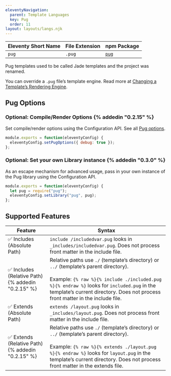 ```yaml
---
eleventyNavigation:
  parent: Template Languages
  key: Pug
  order: 11
layout: layouts/langs.njk
---
```

| Eleventy Short Name | File Extension | npm Package                           |
| ------------------- | -------------- | ------------------------------------- |
| `pug`               | `.pug`         | [`pug`](https://github.com/pugjs/pug) |

Pug templates used to be called Jade templates and the project was renamed.

You can override a `.pug` file’s template engine. Read more at [Changing a Template’s Rendering Engine](/docs/languages/).

## Pug Options

### Optional: Compile/Render Options {% addedin "0.2.15" %}

Set compile/render options using the Configuration API. See all [Pug options](https://pugjs.org/api/reference.html#options).

```js
module.exports = function(eleventyConfig) {
  eleventyConfig.setPugOptions({ debug: true });
};
```

### Optional: Set your own Library instance {% addedin "0.3.0" %}

As an escape mechanism for advanced usage, pass in your own instance of the Pug library using the Configuration API.

```js
module.exports = function(eleventyConfig) {
  let pug = require("pug");
  eleventyConfig.setLibrary("pug", pug);
};
```


## Supported Features

| Feature                                              | Syntax                                                          |
| ---------------------------------------------------- | --------------------------------------------------------------- |
| ✅ Includes (Absolute Path)                               | `include /includedvar.pug` looks in `_includes/includedvar.pug`. Does not process front matter in the include file. |
| ✅ Includes (Relative Path) {% addedin "0.2.15" %} | Relative paths use `./` (template’s directory) or `../` (template’s parent directory).<br><br>Example: `{% raw %}{% include ./included.pug %}{% endraw %}` looks for `included.pug` in the template’s current directory. Does not process front matter in the include file. |
| ✅ Extends (Absolute Path)                                | `extends /layout.pug` looks in `_includes/layout.pug`. Does not process front matter in the include file.           |
| ✅ Extends (Relative Path) {% addedin "0.2.15" %}  | Relative paths use `./` (template’s directory) or `../` (template’s parent directory).<br><br>Example: `{% raw %}{% extends ./layout.pug %}{% endraw %}` looks for `layout.pug` in the template’s current directory. Does not process front matter in the extends file.           |
